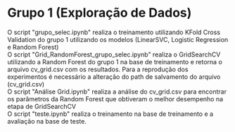 # Grupo 1 (Exploração de Dados)

O script "grupo_selec.ipynb" realiza o treinamento utilizando KFold Cross Validation do grupo 1 utilizando os modelos (LinearSVC, Logistic Regression e Random Forest) <br>
O script "Grid_RandomForest_grupo_selec.ipynb" realiza o GridSearchCV utilizando a Random Forest do grupo 1 na base de treinamento e retorna o arquivo cv_grid.csv com os resultados. 
Para a reprodução dos experimentos é necessário a alteração do path de salvamento do arquivo (cv_grid.csv) <br>
O script "Análise Grid.ipynb" realiza a análise do cv_grid.csv para encontrar os parâmetros da Random Forest que obtiveram o melhor desempenho na etapa de GridSearchCV <br>
O script "teste.ipynb" realiza o treinamento na base de treinamento e a avaliação na base de teste.
